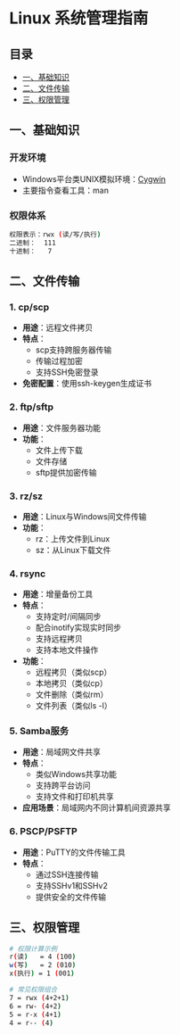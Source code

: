 # Linux 系统管理指南

## 目录
- [一、基础知识](#一基础知识)
- [二、文件传输](#二文件传输)
- [三、权限管理](#三权限管理)

## 一、基础知识

### 开发环境
- Windows平台类UNIX模拟环境：[Cygwin](https://mirrors.tuna.tsinghua.edu.cn/cygwin/)
- 主要指令查看工具：man

### 权限体系
```bash
权限表示：rwx (读/写/执行)
二进制：  111
十进制：   7
```

## 二、文件传输

### 1. cp/scp
- **用途**：远程文件拷贝
- **特点**：
  - scp支持跨服务器传输
  - 传输过程加密
  - 支持SSH免密登录
- **免密配置**：使用ssh-keygen生成证书

### 2. ftp/sftp
- **用途**：文件服务器功能
- **功能**：
  - 文件上传下载
  - 文件存储
  - sftp提供加密传输

### 3. rz/sz
- **用途**：Linux与Windows间文件传输
- **功能**：
  - rz：上传文件到Linux
  - sz：从Linux下载文件

### 4. rsync
- **用途**：增量备份工具
- **特点**：
  - 支持定时/间隔同步
  - 配合inotify实现实时同步
  - 支持远程拷贝
  - 支持本地文件操作
- **功能**：
  - 远程拷贝（类似scp）
  - 本地拷贝（类似cp）
  - 文件删除（类似rm）
  - 文件列表（类似ls -l）

### 5. Samba服务
- **用途**：局域网文件共享
- **特点**：
  - 类似Windows共享功能
  - 支持跨平台访问
  - 支持文件和打印机共享
- **应用场景**：局域网内不同计算机间资源共享

### 6. PSCP/PSFTP
- **用途**：PuTTY的文件传输工具
- **特点**：
  - 通过SSH连接传输
  - 支持SSHv1和SSHv2
  - 提供安全的文件传输

## 三、权限管理
```bash
# 权限计算示例
r(读)   = 4 (100)
w(写)   = 2 (010)
x(执行) = 1 (001)

# 常见权限组合
7 = rwx (4+2+1)
6 = rw- (4+2)
5 = r-x (4+1)
4 = r-- (4)
```
